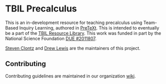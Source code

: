 # TBIL Precalculus
This is an in-development resource
for teaching precalculus using
Team-Based Inquiry Learning, authored in
[PreTeXt](https://pretextbook.org/). 
This is intended to eventually be a part of the
[TBIL Resource Library](http://library.tbil.org). This work was
funded in part by the National Science Foundation
[DUE #2011807](https://nsf.gov/awardsearch/showAward?AWD_ID=2011807).

[Steven Clontz](https://clontz.org) and
[Drew Lewis](http://drew-lewis.com) are the maintainers
of this project.

## Contributing

Contributing guidelines are maintained in our organization [wiki](https://github.com/TeamBasedInquiryLearning/wiki/wiki).
